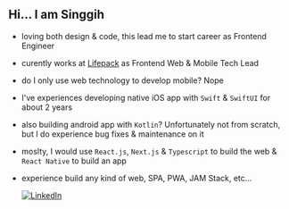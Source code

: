 ## Hi... I am Singgih 

- loving both design & code, this lead me to start career as Frontend Engineer
- curently works at [Lifepack](lifepack.id) as Frontend Web & Mobile Tech Lead
- do I only use web technology to develop mobile? Nope
- I've experiences developing native iOS app with `Swift` & `SwiftUI` for about 2 years
- also building android app with `Kotlin`? Unfortunately not from scratch, but I do experience bug fixes & maintenance on it
- moslty, I would use `React.js`, `Next.js` & `Typescript` to build the web & `React Native` to build an app
- experience build any kind of web, SPA, PWA, JAM Stack, etc...


    [![LinkedIn](https://img.shields.io/badge/linkedin-%230077B5.svg?style=for-the-badge&logo=linkedin&logoColor=white)](https://www.linkedin.com/in/singgih-nn/)
    
